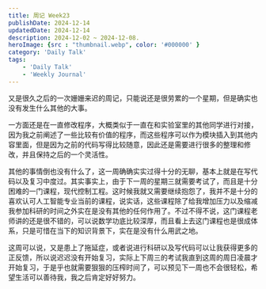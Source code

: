 ```yaml
---
title: 周记 Week23
publishDate: 2024-12-14
updatedDate: 2024-12-14
description: 2024-12-02 ~ 2024-12-08.
heroImage: {src : "thumbnail.webp", color: '#000000' }
category: 'Daily Talk'
tags:
    - 'Daily Talk'
    - 'Weekly Journal'
---
```


又是很久之后的一次姗姗来迟的周记，只能说还是很劳累的一个星期，但是确实也没有发生什么其他的大事。

一方面还是在一直修改程序，大概类似于一直在和实验室里的其他同学进行对接，因为我之前阐述了一些比较有价值的程序，而这些程序可以作为模块插入到其他内容里面，但是因为之前的代码写得比较随意，因此还是需要进行很多的整理和修改，并且保持之后的一个灵活性。

其他的事情倒也没有什么了，这一周确确实实过得十分的无聊，基本上就是在写代码以及复习中度过。其实事实上，由于下一周的星期三就需要考试了，而且是十分困难的一门课程，现代控制工程。这时候我就又需要继续抱怨了，我并不是十分的喜欢认可人工智能专业当前的课程，说实话，这些课程除了给我增加压力以及缩减我参加科研的时间之外实在是没有其他的任何作用了。不过不得不说，这门课程老师讲的还是很不错的，可以说数学功底比较深厚，而且看上去这门课程也是很成体系，只是可惜在当下的知识背景下，实在是没有什么用武之地。

这周可以说，又是患上了拖延症，或者说进行科研以及写代码可以让我获得更多的正反馈，所以说迟迟没有开始复习，实际上下周三的考试我直到这周的周日凌晨才开始复习，于是乎也就需要狠狠的压榨时间了，可以预见下一周也不会很轻松，希望生活可以善待我，我之后肯定好好努力。